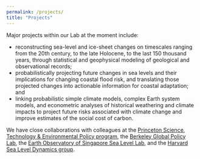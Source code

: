 ```yaml
---
permalink: /projects/
title: "Projects" 
---
```


Major projects within our Lab at the moment include:

* reconstructing sea-level and ice-sheet changes on timescales ranging from the 20th century, to the late Holocene, to the last 150 thousand years, through statistical and geophysical modeling of geological and observational records;
* probabilistically projecting future changes in sea levels and their implications for changing coastal flood risk, and translating those projected changes into actionable information for coastal adaptation; and
* linking probabilistic simple climate models, complex Earth system models, and econometric analyses of historical weathering and climate impacts to project future risks associated with climate change and improve estimates of the social cost of carbon.

We have close collaborations with colleagues at the [Princeton Science, Technology & Environmental Policy program](https://www.princeton.edu/step/),  the [Berkeley Global Policy Lab](http://www.solomonhsiang.com/lab), the [Earth Observatory of Singapore Sea Level Lab](https://earthobservatory.sg/research-group/sea-level-research-benjamin-horton), and the [Harvard Sea Level Dynamics group](http://isites.harvard.edu/icb/icb.do?keyword=k92805).
